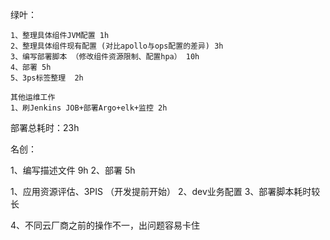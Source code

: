 
绿叶：

```
1、整理具体组件JVM配置 1h
2、整理具体组件现有配置 (对比apollo与ops配置的差异) 3h
3、编写部署脚本 （修改组件资源限制、配置hpa） 10h
4、部署 5h
5、3ps标签整理  2h

其他运维工作
1、刷Jenkins JOB+部署Argo+elk+监控 2h
```

部署总耗时：23h


名创：

1、编写描述文件 9h
2、部署 5h


1、应用资源评估、3PIS （开发提前开始）
2、dev业务配置
3、部署脚本耗时较长

4、不同云厂商之前的操作不一，出问题容易卡住

